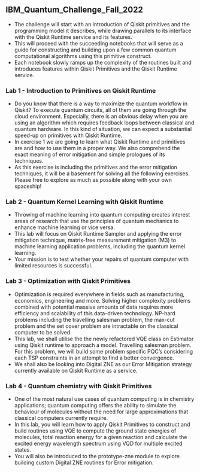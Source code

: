 ## IBM_Quantum_Challenge_Fall_2022


* The challenge will start with an introduction of Qiskit primitives and the programming model it describes, while drawing parallels to its interface with the Qiskit Runtime service and its features.
* This will proceed with the succeeding notebooks that will serve as a guide for constructing and building upon a few common quantum computational algorithms using this primitive construct.
* Each notebook slowly ramps up the complexity of the routines built and introduces features within Qiskit Primitives and the Qiskit Runtime service.



### Lab 1 - Introduction to Primitives on Qiskit Runtime
* Do you know that there is a way to maximize the quantum workflow in Qiskit? To execute quantum circuits, all of them are going through the cloud environment.
Especially, there is an obvious delay when you are using an algorithm which requires feedback loops between classical and quantum hardware. In this kind of situation, we can expect a substantial speed-up on primitives with Qiskit Runtime.
* In exercise 1 we are going to learn what Qiskit Runtime and primitives are and how to use them in a proper way. We also comprehend the exact meaning of error mitigation and simple prologues of its techniques.
* As this exercise is including the primitives and the error mitigation techniques, it will be a basement for solving all the following exercises. Please free to explore as much as possible along with your own spaceship!

### Lab 2 - Quantum Kernel Learning with Qiskit Runtime
* Throwing of machine learning into quantum computing creates interest areas of research that use the principles of quantum mechanics to enhance machine learning or vice versa.
* This lab will focus on Qiskit Runtime Sampler and applying the error mitigation technique, matrix-free measurement mitigation (M3) to machine learning application problems, including the quantum kernel learning.
* Your mission is to test whether your repairs of quantum computer with limited resources is successful.

### Lab 3 - Optimization with Qiskit Primitives
* Optimization is required everywhere in fields such as manufacturing, economics, engineering and more.
Solving higher complexity problems combined with potential massive amounts of data requires more efficiency and scalability of this data-driven technology.
NP-hard problems including the travelling salesman problem, the max-cut problem and the set cover problem are intractable on the classical computer to be solved.
* This lab, we shall utilise the the newly refactored VQE class on Estimator using Qiskit runtime to approach a model.
Travelling salesman problem. For this problem, we will build some problem specific PQC’s considering each TSP constraints in an attempt to find a better convergence.
* We shall also be looking into Digital ZNE as our Error Mitigation strategy currently available on Qiskit Runtime as a service.

### Lab 4 - Quantum chemistry with Qiskit Primitives
* One of the most natural use cases of quantum computing is in chemistry applications; quantum computing offers the ability to simulate the behaviour of molecules without the need for large approximations that classical computers currently require.
* In this lab, you will learn how to apply Qiskit Primitives to construct and build routines using VQE to compute the ground state energies of molecules, total reaction energy for a given reaction and calculate the excited energy wavelength spectrum using VQD for multiple excited states.
* You will also be introduced to the prototype-zne module to explore building custom Digital ZNE routines for Error mitigation.
